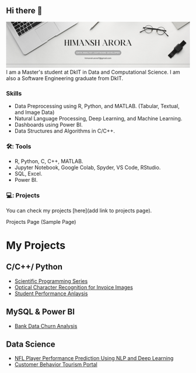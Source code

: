 ## Hi there 👋

![Cover Image](cover.png)
I am a Master's student at DkIT in Data and Computational Science.
I am also a Software Engineering graduate from DkIT.

### Skills

- Data Preprocessing using R, Python, and MATLAB. (Tabular, Textual, and Image Data)
- Natural Language Processing, Deep Learning, and Machine Learning.
- Dashboards using Power BI.
- Data Structures and Algorithms in C/C++.

### 🛠️: Tools

- R, Python, C, C++, MATLAB.
- Jupyter Notebook, Google Colab, Spyder, VS Code, RStudio.
- SQL, Excel.
- Power BI.

### 💻: Projects

You can check my projects [here](add link to projects page).

Projects Page (Sample Page)

# My Projects

## C/C++/ Python

- [Scientific Programming Series](https://github.com/shivangitechie/sciprog_23/tree/Shivangi_Dubey_Brightspace)
- [Optical Character Recognition for Invoice Images](https://github.com/shivangitechie/Optical-Character-Recognition-for-Invoice-Images)
- [Student Performance Anlaysis](https://github.com/shivangitechie/Programming-in-Python/tree/main)

## MySQL & Power BI

- [Bank Data Churn Analysis](https://github.com/shivangitechie/Bank-Data-Churn-Analysis)

## Data Science

- [NFL Player Performance Prediction Using NLP and Deep Learning](https://github.com/shivangitechie/Project-in-Math-Modelling)
- [Customer Behavior Tourism Portal](https://github.com/shivangitechie/Customer-Behavior-Tourism-Portal-)


<!--
**himanshhh/himanshhh** is a ✨ _special_ ✨ repository because its `README.md` (this file) appears on your GitHub profile.

Here are some ideas to get you started:

- 🔭 I’m currently working on ...
- 🌱 I’m currently learning ...
- 👯 I’m looking to collaborate on ...
- 🤔 I’m looking for help with ...
- 💬 Ask me about ...
- 📫 How to reach me: ...
- 😄 Pronouns: ...
- ⚡ Fun fact: ...
-->

